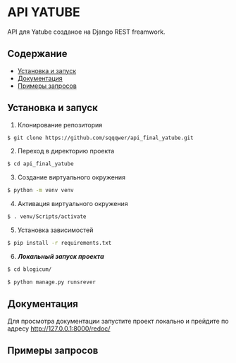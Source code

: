 # API YATUBE
API для Yatube созданое на Django REST freamwork.

## Содержание
- [Установка и запуск](#установка-и-запуск)
- [Документация](#документация)
- [Примеры запросов](#примеры-запросов)
## Установка и запуск
1. Клонирование репозитория
   
```bash
$ git clone https://github.com/sqqqwer/api_final_yatube.git
```

2. Переход в директорию проекта

```bash
$ cd api_final_yatube
```

3. Создание виртуального окружения

```bash
$ python -m venv venv
```

4. Активация виртуального окружения

```bash
$ . venv/Scripts/activate
```

5. Установка зависимостей

```bash
$ pip install -r requirements.txt
```

6. **_Локальный запуск проекта_**

```bash
$ cd blogicum/
```

```bash
$ python manage.py runsrever
```

## Документация
Для просмотра документации запустите проект локально и прейдите по адресу http://127.0.0.1:8000/redoc/

## Примеры запросов
